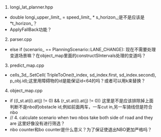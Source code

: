 1. longi_lat_planner.hpp
* double longi_upper_limit_ = speed_limit_ * s_horizon_;是不是应该是*t_horizon_？
* ApplyFallBack功能？


2. parser.cpp
* else if (scenario_ == PlanningScenario::LANE_CHANGE): 现在不需要处理变道场景嘛？在object_map里面的constructSIntervals处理的变道吗？

3. predict_map.cpp
* cells_3d_.SetCell(
                    TripleToOne(t_index, sd_index.first, sd_index.second),
                    p_obj.id);这里用障碍物的id是能保证id<64的吗？或者可以用k来替换？

4. object_map.cpp
* if ((l_st.at(i).at(j) != 0) && (r_st.at(i).at(j) != 0)) 这里是不是应该排除掉上面判断不是nbo的obstacle id,例如前面两车，一车cut in,另一车骑线但是符合nbo
* // 4. calculate scenario when two nbos take both side of road and they are 这里好像没有进行筛选？
* nbo counter和bo counter是什么意义？为了保证使退出NBO更加严格吗？